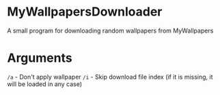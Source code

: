 # MyWallpapersDownloader
A small program for downloading random wallpapers from MyWallpapers

# Arguments
`/a` - Don't apply wallpaper
`/i` - Skip download file index (if it is missing, it will be loaded in any case)
